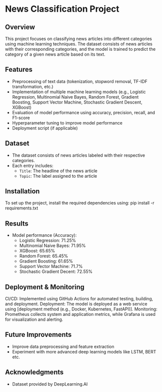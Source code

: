 # News Classification Project

## Overview
This project focuses on classifying news articles into different categories using machine learning techniques. The dataset consists of news articles with their corresponding categories, and the model is trained to predict the category of a given news article based on its text.

## Features
- Preprocessing of text data (tokenization, stopword removal, TF-IDF transformation, etc.)
- Implementation of multiple machine learning models (e.g., Logistic Regression, Multinomial Naive Bayes, Random Forest, Gradient Boosting, Support Vector Machine, Stochastic Gradient Descent, XGBoost)
- Evaluation of model performance using accuracy, precision, recall, and F1-score
- Hyperparameter tuning to improve model performance
- Deployment script (if applicable)

## Dataset
- The dataset consists of news articles labeled with their respective categories.
- Each entry includes:
  - `Title`: The headline of the news article
  - `Topic`: The label assigned to the article


## Installation 
To set up the project, install the required dependencies using:
pip install -r requirements.txt


## Results
- Model performance (Accuracy):
  - Logistic Regression: 71.25%
  - Multinomial Naive Bayes: 71.95% 
  - XGBoost: 65.65% 
  - Random Forest: 65.45%
  - Gradient Boosting: 61.65%
  - Support Vector Machine: 71.7%
  - Stochastic Gradient Decent: 72.55%
  
## Deployment & Monitoring

CI/CD: Implemented using GitHub Actions for automated testing, building, and deployment.
Deployment: The model is deployed as a web service using [deployment method (e.g., Docker, Kubernetes, FastAPI)].
Monitoring: Prometheus collects system and application metrics, while Grafana is used for visualization and alerting.


## Future Improvements
- Improve data preprocessing and feature extraction
- Experiment with more advanced deep learning models like LSTM, BERT etc.


## Acknowledgments
- Dataset provided by DeepLearning.AI
